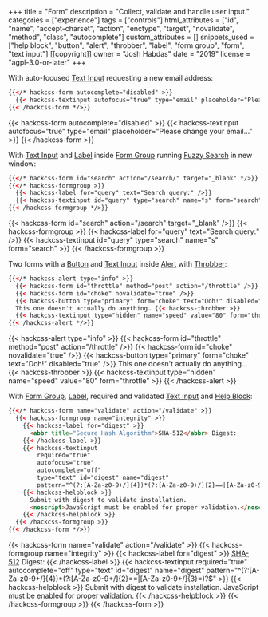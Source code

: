 +++
title = "Form"
description = "Collect, validate and handle user input."
categories = ["experience"]
tags = ["controls"]
html_attributes = ["id", "name", "accept-charset", "action", "enctype", "target", "novalidate", "method", "class", "autocomplete"]
custom_attributes = []
snippets_used = ["help block", "button", "alert", "throbber", "label", "form group", "form", "text input"]
[[copyright]]
  owner = "Josh Habdas"
  date = "2019"
  license = "agpl-3.0-or-later"
+++

With auto-focused [Text Input](../text-input) requesting a new email address:

```html
{{</* hackcss-form autocomplete="disabled" >}}
  {{< hackcss-textinput autofocus="true" type="email" placeholder="Please change your email…" >}}
{{< /hackcss-form */>}}
```

{{< hackcss-form autocomplete="disabled" >}}
  {{< hackcss-textinput autofocus="true" type="email" placeholder="Please change your email…" >}}
{{< /hackcss-form >}}

With [Text Input](../text-input) and [Label](../label) inside [Form Group](../form-group) running [Fuzzy Search](/feature/fuzzy-search) in new window:

```html
{{</* hackcss-form id="search" action="/search/" target="_blank" */>}}
{{</* hackcss-formgroup >}}
  {{< hackcss-label for="query" text="Search query:" />}}
  {{< hackcss-textinput id="query" type="search" name="s" form="search" >}}
{{< /hackcss-formgroup */>}}
```

{{< hackcss-form id="search" action="/search" target="_blank" />}}
{{< hackcss-formgroup >}}
  {{< hackcss-label for="query" text="Search query:" />}}
  {{< hackcss-textinput id="query" type="search" name="s" form="search" >}}
{{< /hackcss-formgroup >}}

Two forms with a [Button](../button) and [Text Input](../text-input) inside [Alert](../alert) with [Throbber](../throbber):

```html
{{</* hackcss-alert type="info" >}}
  {{< hackcss-form id="throttle" method="post" action="/throttle" />}}
  {{< hackcss-form id="choke" novalidate="true" />}}
  {{< hackcss-button type="primary" form="choke" text="Doh!" disabled="true" />}}
  This one doesn't actually do anything… {{< hackcss-throbber >}}
  {{< hackcss-textinput type="hidden" name="speed" value="80" form="throttle" >}}
{{< /hackcss-alert */>}}
```

{{< hackcss-alert type="info" >}}
  {{< hackcss-form id="throttle" method="post" action="/throttle" />}}
  {{< hackcss-form id="choke" novalidate="true" />}}
  {{< hackcss-button type="primary" form="choke" text="Doh!" disabled="true" />}}
  This one doesn't actually do anything… {{< hackcss-throbber >}}
  {{< hackcss-textinput type="hidden" name="speed" value="80" form="throttle" >}}
{{< /hackcss-alert >}}

With [Form Group](../form-group), [Label](../label), required and validated [Text Input](../text-input) and [Help Block](../help-block):

```html
{{</* hackcss-form name="validate" action="/validate" >}}
  {{< hackcss-formgroup name="integrity" >}}
    {{< hackcss-label for="digest" >}}
      <abbr title="Secure Hash Algorithm">SHA-512</abbr> Digest:
    {{< /hackcss-label >}}
    {{< hackcss-textinput
        required="true"
        autofocus="true"
        autocomplete="off"
        type="text" id="digest" name="digest"
        pattern="^(?:[A-Za-z0-9+/]{4})*(?:[A-Za-z0-9+/]{2}==|[A-Za-z0-9+/]{3}=)?$" >}}
    {{< hackcss-helpblock >}}
      Submit with digest to validate installation.
      <noscript>JavaScript must be enabled for proper validation.</noscript>
    {{< /hackcss-helpblock >}}
  {{< /hackcss-formgroup >}}
{{< /hackcss-form */>}}
```

{{< hackcss-form name="validate" action="/validate" >}}
  {{< hackcss-formgroup name="integrity" >}}
    {{< hackcss-label for="digest" >}}
      <abbr title="Secure Hash Algorithm">SHA-512</abbr> Digest:
    {{< /hackcss-label >}}
    {{< hackcss-textinput
        required="true"
        autocomplete="off"
        type="text" id="digest" name="digest"
        pattern="^(?:[A-Za-z0-9+/]{4})*(?:[A-Za-z0-9+/]{2}==|[A-Za-z0-9+/]{3}=)?$" >}}
    {{< hackcss-helpblock >}}
      Submit with digest to validate installation.
      <noscript>JavaScript must be enabled for proper validation.</noscript>
    {{< /hackcss-helpblock >}}
  {{< /hackcss-formgroup >}}
{{< /hackcss-form >}}
